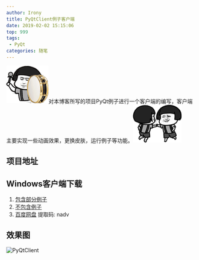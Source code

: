 ```yaml
---
author: Irony
title: PyQtClient例子客户端
date: 2019-02-02 15:15:06
top: 999
tags: 
 - PyQt
categories: 随笔
---
```


![1.gif](/images/1.gif)对本博客所写的项目PyQt例子进行一个客户端的编写，客户端主要实现一些动画效果，更换皮肤，运行例子等功能。![2.gif](/images/2.gif)
<!-- more -->

## 项目地址

<div class="github-widget" data-repo="PyQt5/PyQtClient"></div>

## Windows客户端下载

1. [包含部分例子](https://github.com/PyQt5/PyQtClient/releases/download/1.0.1/PyQtClient-x86-win32-exe.7z)
2. [不包含例子](https://github.com/PyQt5/PyQtClient/releases/download/1.0.1/PyQtClient-x86-win32-exe.7z)
3. [百度网盘](https://pan.baidu.com/s/14j9tMqGlAy_8y3067xh-vw) 提取码: nadv

## 效果图

![PyQtClient](https://github.com/PyQt5/PyQtClient/raw/master/ScreenShot/PyQtClient.gif)

